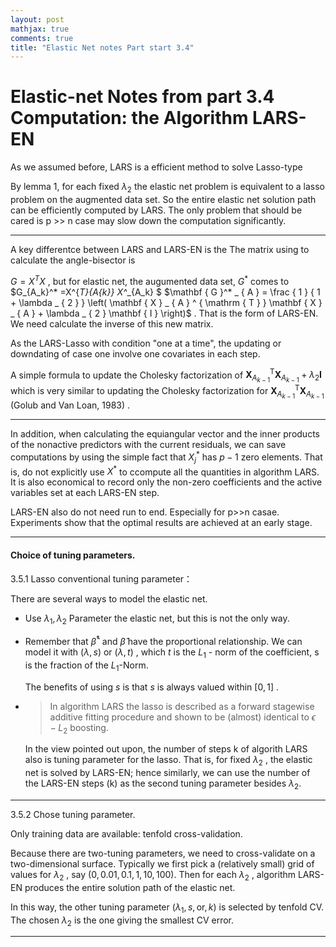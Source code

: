 ```yaml
---
layout: post
mathjax: true
comments: true
title: "Elastic Net notes Part start 3.4"
---
```

# Elastic-net Notes from part 3.4 Computation: the Algorithm LARS-EN



As we assumed before, LARS is a efficient method to solve Lasso-type 

By lemma 1, for each fixed $\lambda_2$ the elastic net problem is equivalent to a lasso problem on the augmented data set. So the entire elastic net solution path can be efficiently computed by LARS. The only problem that should be cared is p >> n case may slow down the computation significantly.



---



A key differentce between LARS and LARS-EN is the The matrix using to calculate the angle-bisector is 

$G=X^TX$ , but for elastic net, the augumented data set, $G^*$ comes to $G_{A_k}^* =X^{*T}_{A_{k}} X^*_{A_k}  $ $\mathbf { G }^* _ { A } = \frac { 1 } { 1 + \lambda _ { 2 } } \left( \mathbf { X } _ { A } ^ { \mathrm { T } } \mathbf { X } _ { A } + \lambda _ { 2 } \mathbf { I } \right)$  . That is the form of LARS-EN. We need calculate the inverse of this new matrix.   

As the LARS-Lasso with condition "one at a time", the updating or downdating of case one involve one covariates in each step.   

A simple formula to update the Cholesky factorization of $\mathbf { X } _ { A _ { k - 1 } } ^ { \mathrm { T } } \mathbf { X } _ { A _ { k - 1 } } + \lambda _ { 2 } \mathbf { I }$ which is very similar to updating the Cholesky factorization for $\mathbf { X } _ { A _ { k - 1 } } ^ { \mathrm { T } } \mathbf { X } _ { A _ { k - 1 } }$ (Golub and Van Loan, 1983) .  

---



In addition, when calculating the equiangular vector and the inner products of the nonactive predictors with the current residuals, we can save computations by using the simple fact that $X^*_j$ has $p-1$ zero elements. That is, do not explicitly use $X^*$ to ccompute all the quantities in algorithm LARS. It is also economical to record only the non-zero coefficients and the active variables set at each LARS-EN step.

LARS-EN also do not need run to end. Especially for p>>n casae. Experiments show that the optimal results are achieved at an early stage.

---

#### Choice of tuning parameters.

3.5.1 Lasso conventional tuning parameter：

There are several ways to model the elastic net.

- Use $\lambda_1,\lambda_2$  Parameter the elastic net, but this is not the only way.

- Remember that $\hat \beta ^*$ and  $\hat\beta$ have the proportional relationship. We can model it with $(\lambda,s)$ or $(\lambda,t)$ , which $t$  is the $L_1$ - norm of the coefficient, s is the fraction of the $L_1$-Norm.

  The benefits of using $s$ is that $s$ is always valued within $[0,1]$ .

- > In algorithm LARS the lasso is described as a forward stagewise additive fitting procedure and shown to be (almost) identical to $\epsilon-L_2$ boosting. 

  In the view pointed out upon, the number of steps k of algorith LARS also is tuning parameter for the lasso. That is, for fixed $\lambda_2$ , the elastic net is solved by LARS-EN; hence similarly, we can use the number of the LARS-EN steps (k) as the second tuning parameter besides $\lambda_2$. 

---

3.5.2 Chose tuning parameter.

Only training data are available: tenfold cross-validation.

Because there are two-tuning parameters, we need to cross-validate on a two-dimensional surface. Typically we first pick a (relatively small) grid of values for $\lambda_2$ , say $(0,0.01,0.1,1,10,100)$. Then for each $\lambda_2$ , algorithm LARS-EN produces the entire solution path of the elastic net. 

In this way, the other tuning parameter $(\lambda_1,s,\text{or},k)$ is selected by tenfold CV. The chosen $\lambda_2$ is the one giving the smallest CV error.

---



















  





 











